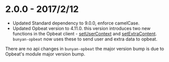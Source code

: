 # 2.0.0 - 2017/2/12

* Updated Standard dependency to 9.0.0, enforce camelCase.
* Updated Opbeat version to 4.11.0. this version introduces two new functions in the Opbeat client - [setUserContext](https://opbeat.com/docs/articles/nodejs-agent-api/#setusercontext) and [setExtraContent](https://opbeat.com/docs/articles/nodejs-agent-api/#setextracontext). `bunyan-opbeat` now uses these to send user and extra data to opbeat.

There are no api changes in `bunyan-opbeat` the major version bump is due to Opbeat's module major version bump.
